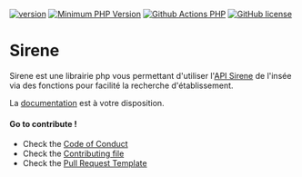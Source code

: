 [![version](https://img.shields.io/badge/Version-2.0.0-brightgreen.svg)](https://github.com/SimonDevelop/sirene/releases/tag/2.0.0)
[![Minimum PHP Version](https://img.shields.io/badge/php-%3E%3D%208.1-8892BF.svg)](https://php.net/)
[![Github Actions PHP](https://github.com/SimonDevelop/sirene/workflows/PHP/badge.svg)](https://github.com/SimonDevelop/sirene/actions)
[![GitHub license](https://img.shields.io/badge/License-MIT-blue.svg)](https://github.com/SimonDevelop/sirene/blob/master/LICENSE)

# Sirene
Sirene est une librairie php vous permettant d'utiliser l'[API Sirene](https://portail-api.insee.fr/catalog/api/2ba0e549-5587-3ef1-9082-99cd865de66f?aq=ALL) de l'insée via des fonctions pour facilité la recherche d'établissement.

La [documentation](https://simondevelop.github.io/sirene/) est à votre disposition.

#### Go to contribute !
- Check the [Code of Conduct](https://github.com/SimonDevelop/sirene/blob/master/.github/CODE_OF_CONDUCT.md)
- Check the [Contributing file](https://github.com/SimonDevelop/sirene/blob/master/.github/CONTRIBUTING.md)
- Check the [Pull Request Template](https://github.com/SimonDevelop/sirene/blob/master/.github/PULL_REQUEST_TEMPLATE.md)
